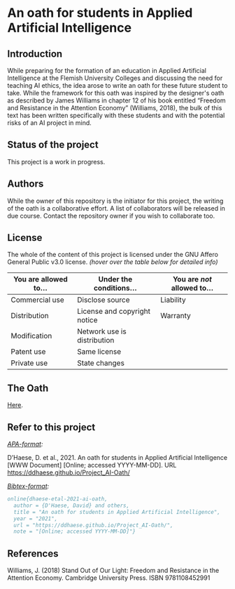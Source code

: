 # An oath for students in Applied Artificial Intelligence

## Introduction

While preparing for the formation of an education in Applied Artificial Intelligence at the Flemish University Colleges and discussing the need for teaching AI ethics, the idea arose to write an oath for these future student to take. While the framework for this oath was inspired by the designer's oath as described by James Williams in chapter 12 of his book entitled “Freedom and Resistance in the Attention Economy” (Williams, 2018), the bulk of this text has been written specifically with these students and with the potential risks of an AI project in mind.

## Status of the project

This project is a work in progress.

## Authors

While the owner of this repository is the initiator for this project, the writing of the oath is a collaborative effort. A list of collaborators will be released in due course. Contact the repository owner if you wish to collaborate too.

## License

The whole of the content of this project is licensed under the GNU Affero General Public v3.0 license. _(hover over the table below for detailed info)_

| You are allowed to&hellip;                                                                                     | Under the conditions&hellip;                                                                                                                                                             | You are _not_ allowed to&hellip;                                                                    |
| -------------------------------------------------------------------------------------------------------------- | ---------------------------------------------------------------------------------------------------------------------------------------------------------------------------------------- | --------------------------------------------------------------------------------------------------- |
| <span title="The licensed material and derivatives may be used for commercial purposes.">Commercial use</span> | <span title="Source code must be made available when the licensed material is distributed.">Disclose source</span>                                                                       | <span title="This license includes a limitation of liability.">Liability</span>                     |
| <span title="The licensed material may be distributed.">Distribution</span>                                    | <span title="A copy of the license and copyright notice must be included with the licensed material.">License and copyright notice</span>                                                | <span title="This license explicitly states that it does NOT provide any warranty.">Warranty</span> |
| <span title="The licensed material may be modified.">Modification</span>                                       | <span title="Users who interact with the licensed material via network are given the right to receive a copy of the source code.">Network use is distribution</span>                     |                                                                                                     |
| <span title="This license provides an express grant of patent rights from contributors.">Patent use</span>     | <span title="Modifications must be released under the same license when distributing the licensed material. In some cases a similar or related license may be used.">Same license</span> |                                                                                                     |
| <span title="The licensed material may be used and modified in private.">Private use</span>                    | <span title="Changes made to the licensed material must be documented.">State changes</span>                                                                                             |                                                                                                     |

## The Oath

[Here](https://ddhaese.github.io/Project_AI-Oath/).

## Refer to this project

_[APA-format](https://apastyle.apa.org/):_

D’Haese, D. et al., 2021. An oath for students in Applied Artificial Intelligence [WWW Document] [Online; accessed  YYYY-MM-DD]. URL https://ddhaese.github.io/Project_AI-Oath/

_[Bibtex-format](http://www.bibtex.org/):_

```bibtex
online{dhaese-etal-2021-ai-oath,
  author = {D'Haese, David} and others,
  title = "An oath for students in Applied Artificial Intelligence",
  year = "2021",
  url = "https://ddhaese.github.io/Project_AI-Oath/",
  note = "[Online; accessed YYYY-MM-DD]"}
```

## References

Williams, J. (2018) Stand Out of Our Light: Freedom and Resistance in the Attention Economy. Cambridge University Press. ISBN 9781108452991
